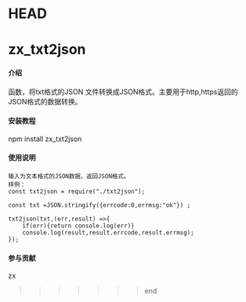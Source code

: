 HEAD
========================================================================================================================
# zx_txt2json

#### 介绍
函数，将txt格式的JSON  文件转换成JSON格式。主要用于http,https返回的JSON格式的数据转换。


#### 安装教程

 npm install zx_txt2json


#### 使用说明

    输入为文本格式的JSON数据，返回JSON格式。
    样例：
    const txt2json = require("./txt2json");

    const txt =JSON.stringify({errcode:0,errmsg:"ok"}) ;

    txt2json(txt,(err,result) =>{
        if(err){return console.log(err)}
        console.log(result,result.errcode,result.errmsg);
    });



#### 参与贡献

zx


>>>>>>> end
